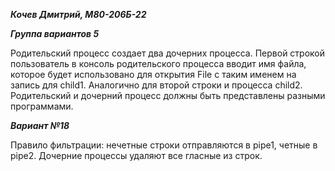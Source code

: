 _____Кочев Дмитрий, М80-206Б-22_____

_____Группа вариантов 5_____

Родительский процесс создает два дочерних процесса. Первой строкой пользователь в консоль родительского процесса вводит имя файла, которое будет использовано для открытия File с таким именем на запись для child1. Аналогично для второй строки и процесса child2. Родительский и дочерний процесс должны быть представлены разными программами.

_____Вариант №18_____

 Правило фильтрации: нечетные строки отправляются в pipe1, четные в pipe2. Дочерние процессы удаляют все гласные из строк.
